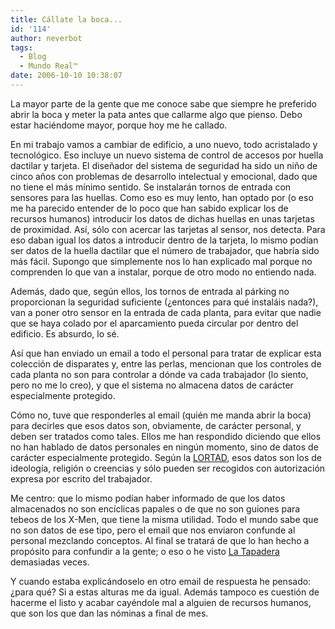 ```yaml
---
title: Cállate la boca...
id: '114'
author: neverbot
tags:
  - Blog
  - Mundo Real™
date: 2006-10-10 10:38:07
---
```


La mayor parte de la gente que me conoce sabe que siempre he preferido abrir la boca y meter la pata antes que callarme algo que pienso. Debo estar haciéndome mayor, porque hoy me he callado.

En mi trabajo vamos a cambiar de edificio, a uno nuevo, todo acristalado y tecnológico. Eso incluye un nuevo sistema de control de accesos por huella dactilar y tarjeta. El diseñador del sistema de seguridad ha sido un niño de cinco años con problemas de desarrollo intelectual y emocional, dado que no tiene el más mínimo sentido. Se instalarán tornos de entrada con sensores para las huellas. Como eso es muy lento, han optado por (o eso me ha parecido entender de lo poco que han sabido explicar los de recursos humanos) introducir los datos de dichas huellas en unas tarjetas de proximidad. Así, sólo con acercar las tarjetas al sensor, nos detecta. Para eso daban igual los datos a introducir dentro de la tarjeta, lo mismo podían ser datos de la huella dactilar que el número de trabajador, que habría sido más fácil. Supongo que simplemente nos lo han explicado mal porque no comprenden lo que van a instalar, porque de otro modo no entiendo nada.

Además, dado que, según ellos, los tornos de entrada al párking no proporcionan la seguridad suficiente (¿entonces para qué instaláis nada?), van a poner otro sensor en la entrada de cada planta, para evitar que nadie que se haya colado por el aparcamiento pueda circular por dentro del edificio. Es absurdo, lo sé.

Así que han enviado un email a todo el personal para tratar de explicar esta colección de disparates y, entre las perlas, mencionan que los controles de cada planta no son para controlar a dónde va cada trabajador (lo siento, pero no me lo creo), y que el sistema no almacena datos de carácter especialmente protegido.

Cómo no, tuve que responderles al email (quién me manda abrir la boca) para decirles que esos datos son, obviamente, de carácter personal, y deben ser tratados como tales. Ellos me han respondido diciendo que ellos no han hablado de datos personales en ningún momento, sino de datos de carácter especialmente protegido. Según la [LORTAD](http://www.aeat.es/normlegi/otros/lortad2000.htm), esos datos son los de ideología, religión o creencias y sólo pueden ser recogidos con autorización expresa por escrito del trabajador.

Me centro: que lo mismo podían haber informado de que los datos almacenados no son encíclicas papales o de que no son guiones para tebeos de los X-Men, que tiene la misma utilidad. Todo el mundo sabe que no son datos de ese tipo, pero el email que nos enviaron confunde al personal mezclando conceptos. Al final se tratará de que lo han hecho a propósito para confundir a la gente; o eso o he visto [La Tapadera](http://www.imdb.com/title/tt0106918/) demasiadas veces.

Y cuando estaba explicándoselo en otro email de respuesta he pensado: ¿para qué? Si a estas alturas me da igual. Además tampoco es cuestión de hacerme el listo y acabar cayéndole mal a alguien de recursos humanos, que son los que dan las nóminas a final de mes.